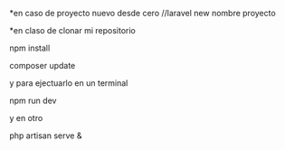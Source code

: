 *en caso de proyecto nuevo desde cero //laravel new nombre proyecto

*en claso de clonar mi repositorio

npm install

composer update

y para ejectuarlo en un terminal

npm run dev

y en otro

php artisan serve &





